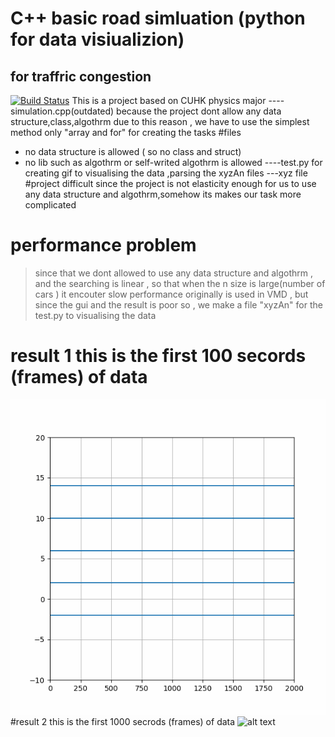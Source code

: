 # C++ basic road simluation (python for data visiualizion)
## for traffric congestion
[![Build Status](https://travis-ci.org/joemccann/dillinger.svg?branch=master)](https://travis-ci.org/joemccann/dillinger)
This is a project based on CUHK physics major 
----simulation.cpp(outdated) 
because the project dont allow any data structure,class,algothrm
due to this reason , we have to use the simplest method 
only "array and for" for creating the tasks 
#files
- no data structure is allowed ( so no class and struct)
- no lib such as algothrm or self-writed algothrm is allowed
----test.py 
for creating gif to visualising the data ,parsing the xyzAn files
---xyz file 
#project difficult 
since the project is not elasticity enough for us to use any data structure and algothrm,somehow its makes our task more complicated
# performance problem
> since that we dont allowed to use any data structure and algothrm , and the searching is linear , so that when the n size is large(number of cars ) it encouter slow performance
originally is used in VMD , but since the gui and the result is poor  so , we make a file "xyzAn" for the test.py to visualising the data 
# result 1 this is the first 100 secords (frames) of data 
![alt text](https://github.com/MichaelVanHouHei/C-Project-/blob/main/roll.gif)
#result 2 this is the first 1000 secrods (frames) of data 
![alt text](https://github.com/MichaelVanHouHei/C-Project-/blob/main/roll1000.gif)
